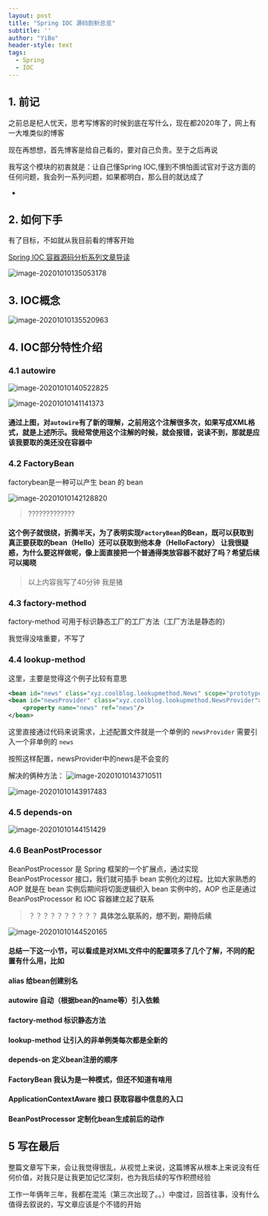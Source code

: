 ```yaml
---
layout: post
title: "Spring IOC 源码剖析总览"
subtitle: ''
author: "YiBo"
header-style: text
tags:
  - Spring
  - IOC
---
```


## 1. 前记

之前总是杞人忧天，思考写博客的时候到底在写什么，现在都2020年了，网上有一大堆类似的博客

现在再想想，首先博客是给自己看的，要对自己负责。至于之后再说

我写这个模块的初衷就是：让自己懂Spring IOC,懂到不惧怕面试官对于这方面的任何问题，我会列一系列问题，如果都明白，那么目的就达成了

- 

## 2. 如何下手

有了目标，不如就从我目前看的博客开始

[Spring IOC 容器源码分析系列文章导读](http://www.tianxiaobo.com/2018/05/30/Spring-IOC-%E5%AE%B9%E5%99%A8%E6%BA%90%E7%A0%81%E5%88%86%E6%9E%90%E7%B3%BB%E5%88%97%E6%96%87%E7%AB%A0%E5%AF%BC%E8%AF%BB/)

![image-20201010135053178](/img/in-post/2020-10/image-20201010135053178.png)

## 3. IOC概念

![image-20201010135520963](/img/in-post/2020-10/image-20201010135520963.png)



## 4. IOC部分特性介绍



### 4.1 autowire

![image-20201010140522825](/img/in-post/2020-10/image-20201010140522825.png)

![image-20201010141141373](/img/in-post/2020-10/image-20201010141141373.png)



#### 通过上图，对`autowire`有了新的理解，之前用这个注解很多次，如果写成XML格式，就是上述所示。我经常使用这个注解的时候，就会报错，说读不到，那就是应该我要取的类还没在容器中



### 4.2 FactoryBean

factorybean是一种可以产生 bean 的 bean

![image-20201010142128820](/img/in-post/2020-10/image-20201010142128820.png)

> ?????????????

#### 这个例子就很绕，折腾半天，为了表明实现`FactoryBean`的Bean，既可以获取到真正要获取的bean（Hello）还可以获取到他本身（HelloFactory） 让我很疑惑，为什么要这样做呢，像上面直接把一个普通得类放容器不就好了吗？希望后续可以揭晓



> 以上内容我写了40分钟 我是猪

### 4.3 factory-method

factory-method 可用于标识静态工厂的工厂方法（工厂方法是静态的）

我觉得没啥重要，不写了

### 4.4 lookup-method

这里，主要是觉得这个例子比较有意思

```xml
<bean id="news" class="xyz.coolblog.lookupmethod.News" scope="prototype"/>
<bean id="newsProvider" class="xyz.coolblog.lookupmethod.NewsProvider">
    <property name="news" ref="news"/>
</bean>
```

这里直接通过代码来说需求，上述配置文件就是一个单例的 `newsProvider` 需要引入一个非单例的 `news`

按照这样配置，newsProvider中的news是不会变的

解决的俩种方法：
![image-20201010143710511](/img/in-post/2020-10/image-20201010143710511.png)



![image-20201010143917483](/img/in-post/2020-10/image-20201010143917483.png)



### 4.5 depends-on

![image-20201010144151429](/img/in-post/2020-10/image-20201010144151429.png)

###  4.6 BeanPostProcessor

BeanPostProcessor 是 Spring 框架的一个扩展点，通过实现 BeanPostProcessor 接口，我们就可插手 bean 实例化的过程。比如大家熟悉的 AOP 就是在 bean 实例后期间将切面逻辑织入 bean 实例中的，AOP 也正是通过 BeanPostProcessor 和 IOC 容器建立起了联系

> ？？？？？？？？？？ **具体怎么联系的，想不到，期待后续**

![image-20201010144520165](/img/in-post/2020-10/image-20201010144520165.png)

#### 总结一下这一小节，可以看成是对XML文件中的配置项多了几个了解，不同的配置有什么用，比如 

#### alias 给bean创建别名

#### autowire 自动（根据bean的name等）引入依赖

#### factory-method 标识静态方法 

#### lookup-method 让引入的非单例类每次都是全新的

#### depends-on 定义bean注册的顺序

#### FactoryBean 我认为是一种模式，但还不知道有啥用

#### ApplicationContextAware 接口 获取容器中信息的入口

#### BeanPostProcessor 定制化bean生成前后的动作



## 5 写在最后

整篇文章写下来，会让我觉得很乱，从视觉上来说，这篇博客从根本上来说没有任何价值，对我只是让我更加记忆深刻，也为我后续的写作积攒经验

工作一年俩年三年，我都在混沌（第三次出现了。。）中度过，回首往事，没有什么值得去叙说的，写文章应该是个不错的开始